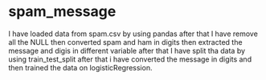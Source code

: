 # spam_message
I have loaded data from spam.csv by using pandas
after that I have remove all the NULL 
then converted spam and ham in digits
then extracted the message and digis in different variable
after that I have split tha data by using train_test_split
after that i have converted the message in digits
and then trained the data on logisticRegression.

